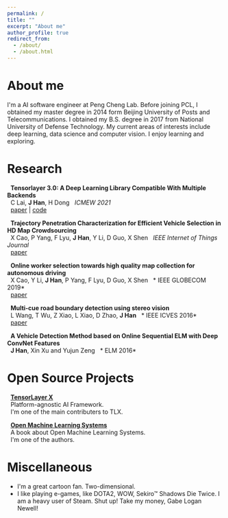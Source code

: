 ```yaml
---
permalink: /
title: ""
excerpt: "About me"
author_profile: true
redirect_from: 
  - /about/
  - /about.html
---
```



About me
============
I'm a AI software engineer at Peng Cheng Lab. Before joining PCL, I obtained my master degree in 2014 form Beijing University of Posts and Telecommunications.
I obtained my B.S. degree in 2017 from National University of Defense Technology. My current areas of interests include deep learning, data science and computer vision. I enjoy learning and exploring.

Research
============
&nbsp; __Tensorlayer 3.0: A Deep Learning Library Compatible With Multiple Backends__  
&nbsp;  C Lai,  __J Han__, H Dong
&nbsp;  *ICMEW 2021*  
&nbsp;  [paper](https://ieeexplore.ieee.org/abstract/document/9455972/) | [code](https://github.com/tensorlayer/TensorLayerX)  

&nbsp; __Trajectory Penetration Characterization for Efficient Vehicle Selection in HD Map Crowdsourcing__  
&nbsp;  X Cao, P Yang, F Lyu, __J Han__, Y Li, D Guo, X Shen
&nbsp;  *IEEE Internet of Things Journal*  
&nbsp;  [paper](https://ieeexplore.ieee.org/abstract/document/9210100)

&nbsp; __Online worker selection towards high quality map collection for autonomous driving__  
&nbsp;  X Cao, Y Li, __J Han__, P Yang, F Lyu, D Guo, X Shen
&nbsp;  * IEEE GLOBECOM 2019*  
&nbsp;  [paper](https://ieeexplore.ieee.org/abstract/document/9013516)

&nbsp; __Multi-cue road boundary detection using stereo vision__  
&nbsp;  L Wang, T Wu, Z Xiao, L Xiao, D Zhao, __J Han__
&nbsp;  * IEEE ICVES 2016*  
&nbsp;  [paper](https://ieeexplore.ieee.org/abstract/document/7548169)

&nbsp; __A Vehicle Detection Method based on Online Sequential ELM with Deep ConvNet Features__  
&nbsp;  __J Han__, Xin Xu and Yujun Zeng
&nbsp;  * ELM 2016*  

Open Source Projects
==============================
&nbsp; __[TensorLayer X](https://github.com/tensorlayer/TensorLayerX)__   
&nbsp;  Platform-agnostic AI Framework.  
&nbsp;  I'm one of the main contributers to TLX.  


&nbsp; __[Open Machine Learning Systems](https://github.com/openmlsys)__   
&nbsp;  A book about Open Machine Learning Systems.  
&nbsp;  I'm one of the authors.  

Miscellaneous
==================
- I'm a great cartoon fan. Two-dimensional.
- I like playing e-games, like DOTA2, WOW, Sekiro™ Shadows Die Twice. I am a heavy user of Steam. Shut up! Take my money, Gabe Logan Newell!